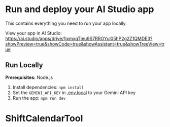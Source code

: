 # Run and deploy your AI Studio app

This contains everything you need to run your app locally.

View your app in AI Studio: https://ai.studio/apps/drive/1jxmxqTieu9S7RROYul05hP2g2Z1QMDE3?showPreview=true&showCode=true&showAssistant=true&showTreeView=true

## Run Locally

**Prerequisites:**  Node.js


1. Install dependencies:
   `npm install`
2. Set the `GEMINI_API_KEY` in [.env.local](.env.local) to your Gemini API key
3. Run the app:
   `npm run dev`
# ShiftCalendarTool

